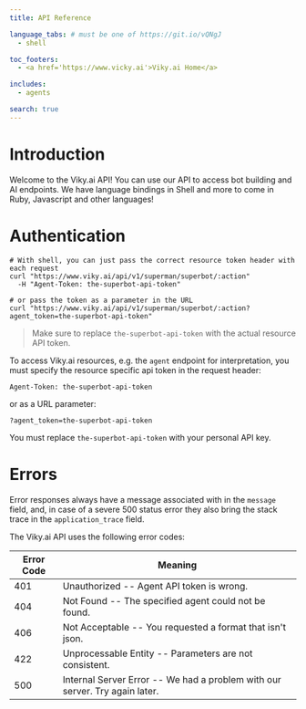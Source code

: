 ```yaml
---
title: API Reference

language_tabs: # must be one of https://git.io/vQNgJ
  - shell

toc_footers:
  - <a href='https://www.vicky.ai'>Viky.ai Home</a>

includes:
  - agents

search: true
---
```


# Introduction
Welcome to the Viky.ai API! You can use our API to access bot building and AI endpoints.
We have language bindings in Shell and more to come in Ruby, Javascript and other languages!

# Authentication

```shell
# With shell, you can just pass the correct resource token header with each request
curl "https://www.viky.ai/api/v1/superman/superbot/:action"
  -H "Agent-Token: the-superbot-api-token"

# or pass the token as a parameter in the URL
curl "https://www.viky.ai/api/v1/superman/superbot/:action?agent_token=the-superbot-api-token"
```

> Make sure to replace `the-superbot-api-token` with the actual resource API token.

To access Viky.ai resources, e.g. the `agent` endpoint for interpretation, you must specify the resource specific api token in the request header:

`Agent-Token: the-superbot-api-token`

or as a URL parameter:

`?agent_token=the-superbot-api-token`

<aside class="notice">
You must replace <code>the-superbot-api-token</code> with your personal API key.
</aside>

# Errors

<aside class="notice">Error responses always have a message associated with in the <code>message</code> field, and, in case of a severe 500 status error they also bring the stack trace in the <code>application_trace</code> field.</aside>

The Viky.ai API uses the following error codes:


Error Code | Meaning
---------- | -------
401 | Unauthorized -- Agent API token is wrong.
404 | Not Found -- The specified agent could not be found.
406 | Not Acceptable -- You requested a format that isn't json.
422 | Unprocessable Entity -- Parameters are not consistent.
500 | Internal Server Error -- We had a problem with our server. Try again later.
